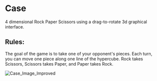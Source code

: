 # Case
4 dimensional Rock Paper Scissors using a drag-to-rotate 3d graphical interface.
## Rules:
The goal of the game is to take one of your opponent's pieces. Each turn, you can move one piece along one line of the hypercube. Rock takes Scissors, Scissors takes Paper, and Paper takes Rock.


![Case_Image_Improved](https://user-images.githubusercontent.com/95844502/149033138-9e29b480-1194-4d69-9b88-0ff051548b2e.png)
